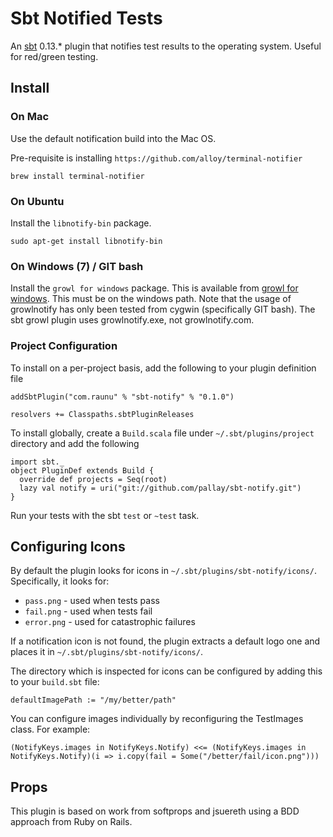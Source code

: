 # Sbt Notified Tests

An [sbt](https://github.com/harrah/xsbt#readme) 0.13.* plugin that notifies test results to the operating system. Useful for red/green testing.

## Install

### On Mac

Use the default notification build into the Mac OS.

Pre-requisite is installing `https://github.com/alloy/terminal-notifier`

    brew install terminal-notifier

### On Ubuntu

Install the `libnotify-bin` package.

    sudo apt-get install libnotify-bin

### On Windows (7) / GIT bash

Install the `growl for windows` package. This is available from [growl for windows](http://www.growlforwindows.com/gfw/help/growlnotify.aspx). This must be on the windows path. Note that the usage of growlnotify has only been tested from cygwin (specifically GIT bash). The sbt growl plugin uses growlnotify.exe, not growlnotify.com.

### Project Configuration

To install on a per-project basis, add the following to your plugin definition file

    addSbtPlugin("com.raunu" % "sbt-notify" % "0.1.0")

    resolvers += Classpaths.sbtPluginReleases

To install globally, create a `Build.scala` file under `~/.sbt/plugins/project` directory and add the following

    import sbt._
    object PluginDef extends Build {
      override def projects = Seq(root)
      lazy val notify = uri("git://github.com/pallay/sbt-notify.git")
    }

Run your tests with the sbt `test` or `~test` task.

## Configuring Icons

By default the plugin looks for icons in `~/.sbt/plugins/sbt-notify/icons/`. Specifically, it looks for:

* `pass.png` - used when tests pass
* `fail.png` - used when tests fail
* `error.png` - used for catastrophic failures

If a notification icon is not found, the plugin extracts a default logo one and places it in `~/.sbt/plugins/sbt-notify/icons/`.

The directory which is inspected for icons can be configured by adding this to your `build.sbt` file:

    defaultImagePath := "/my/better/path"

You can configure images individually by reconfiguring the TestImages class. For example:

    (NotifyKeys.images in NotifyKeys.Notify) <<= (NotifyKeys.images in NotifyKeys.Notify)(i => i.copy(fail = Some("/better/fail/icon.png")))


## Props

This plugin is based on work from softprops and jsuereth using a BDD approach from Ruby on Rails.